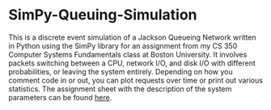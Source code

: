 # SimPy-Queuing-Simulation
This is a discrete event simulation of a Jackson Queueing Network written in Python using the SimPy library for an assignment from my CS 350 Computer Systems Fundamentals class at Boston University. 
It involves packets switching between a CPU, network I/O, and disk I/O with different probabilities, or leaving the system entirely. Depending on how you comment code in or out, you can plot requests over time or print out various statistics. 
The assignment sheet with the description of the system parameters can be found [here](350Assignment4.pdf).
